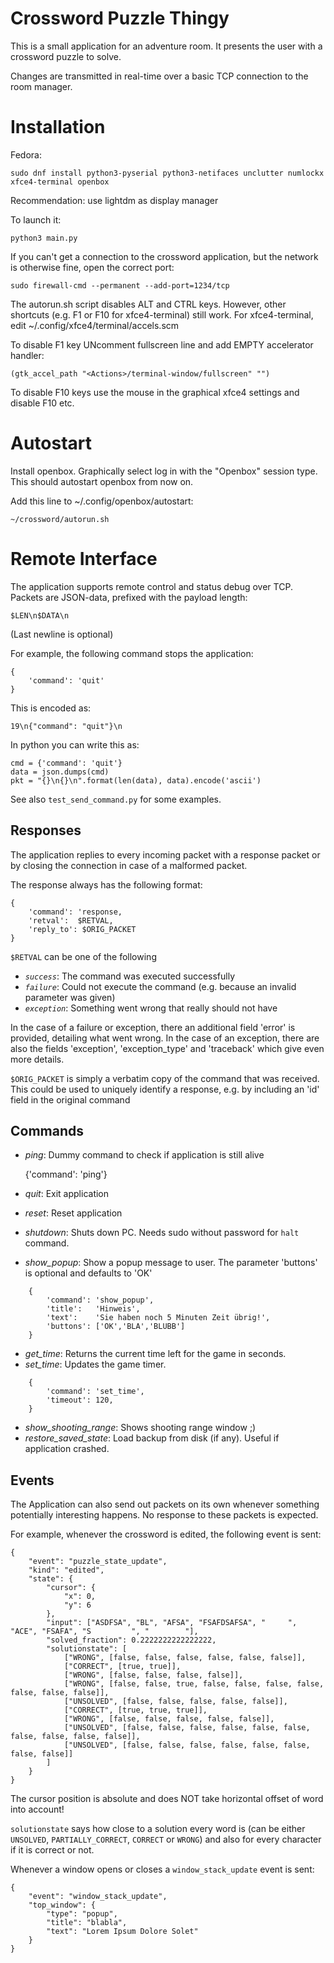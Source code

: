 Crossword Puzzle Thingy
=======================

This is a small application for an adventure room.
It presents the user with a crossword puzzle to solve.

Changes are transmitted in real-time over a basic TCP connection to the room manager.


Installation
============

Fedora:

    sudo dnf install python3-pyserial python3-netifaces unclutter numlockx xfce4-terminal openbox

Recommendation: use lightdm as display manager

To launch it:

    python3 main.py

If you can't get a connection to the crossword application, but the network is otherwise fine, open the correct port:

    sudo firewall-cmd --permanent --add-port=1234/tcp

The autorun.sh script disables ALT and CTRL keys. However, other shortcuts
(e.g. F1 or F10 for xfce4-terminal) still work. For xfce4-terminal, edit
~/.config/xfce4/terminal/accels.scm

To disable F1 key UNcomment fullscreen line and add EMPTY accelerator handler:
    
    (gtk_accel_path "<Actions>/terminal-window/fullscreen" "")

To disable F10 keys use the mouse in the graphical xfce4 settings and disable F10 etc. 


Autostart
================

Install openbox. Graphically select log in with the "Openbox" session type. This should autostart openbox from now on. 

Add this line to ~/.config/openbox/autostart:

    ~/crossword/autorun.sh
    

Remote Interface
================

The application supports remote control and status debug over TCP.
Packets are JSON-data, prefixed with the payload length:

    $LEN\n$DATA\n

(Last newline is optional)

For example, the following command stops the application:

    {
        'command': 'quit'
    }

This is encoded as:

    19\n{"command": "quit"}\n

In python you can write this as:

    cmd = {'command': 'quit'}
    data = json.dumps(cmd)
    pkt = "{}\n{}\n".format(len(data), data).encode('ascii')

See also `test_send_command.py` for some examples.


Responses
---------

The application replies to every incoming packet with a response packet or by closing the connection in case of a malformed packet.

The response always has the following format:

    {
        'command': 'response,
        'retval':  $RETVAL,
        'reply_to': $ORIG_PACKET
    }

`$RETVAL` can be one of the following

- *`success`*: The command was executed successfully
- *`failure`*: Could not execute the command (e.g. because an invalid parameter was given)
- *`exception`*: Something went wrong that really should not have

In the case of a failure or exception, there an additional field 'error' is provided, detailing what went wrong.
In the case of an exception, there are also the fields 'exception', 'exception_type' and 'traceback' which give even more details.

`$ORIG_PACKET` is simply a verbatim copy of the command that was received. This
could be used to uniquely identify a response, e.g. by including an 'id' field
in the original command


Commands
--------

- *ping*: Dummy command to check if application is still alive


    {'command': 'ping'}

- *quit*: Exit application
- *reset*: Reset application
- *shutdown*: Shuts down PC. Needs sudo without password for `halt` command.
- *show_popup*: Show a popup message to user. The parameter 'buttons' is optional and defaults to 'OK'

```
    {
        'command': 'show_popup',
        'title':   'Hinweis',
        'text':    'Sie haben noch 5 Minuten Zeit übrig!',
        'buttons': ['OK','BLA','BLUBB']
    }
```

- *get_time*: Returns the current time left for the game in seconds.
- *set_time*: Updates the game timer.

```
    {
        'command': 'set_time',
        'timeout': 120,
    }
```

- *show_shooting_range*: Shows shooting range window ;)
- *restore_saved_state*: Load backup from disk (if any). Useful if application crashed.


Events
------

The Application can also send out packets on its own whenever something
potentially interesting happens. No response to these packets is expected.

For example, whenever the crossword is edited, the following event is sent:

    {
        "event": "puzzle_state_update",
        "kind": "edited",
        "state": {
            "cursor": {
                "x": 0,
                "y": 6
            },
            "input": ["ASDFSA", "BL", "AFSA", "FSAFDSAFSA", "     ", "ACE", "FSAFA", "S         ", "        "],
            "solved_fraction": 0.2222222222222222,
            "solutionstate": [
                ["WRONG", [false, false, false, false, false, false]],
                ["CORRECT", [true, true]],
                ["WRONG", [false, false, false, false]],
                ["WRONG", [false, false, true, false, false, false, false, false, false, false]],
                ["UNSOLVED", [false, false, false, false, false]],
                ["CORRECT", [true, true, true]],
                ["WRONG", [false, false, false, false, false]],
                ["UNSOLVED", [false, false, false, false, false, false, false, false, false, false]],
                ["UNSOLVED", [false, false, false, false, false, false, false, false]]
            ]
        }
    }

The cursor position is absolute and does NOT take horizontal offset of word into account!

`solutionstate` says how close to a solution every word is (can be either
`UNSOLVED`, `PARTIALLY_CORRECT`, `CORRECT` or `WRONG`) and also for every
character if it is correct or not.


Whenever a window opens or closes a `window_stack_update` event is sent:

    {
        "event": "window_stack_update",
        "top_window": {
            "type": "popup",
            "title": "blabla",
            "text": "Lorem Ipsum Dolore Solet"
        }
    }
